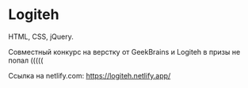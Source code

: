 # Logiteh

HTML, CSS, jQuery.

Совместный конкурс на верстку от GeekBrains и Logiteh в призы не попал ((((( 

Ссылка на netlify.com: https://logiteh.netlify.app/
